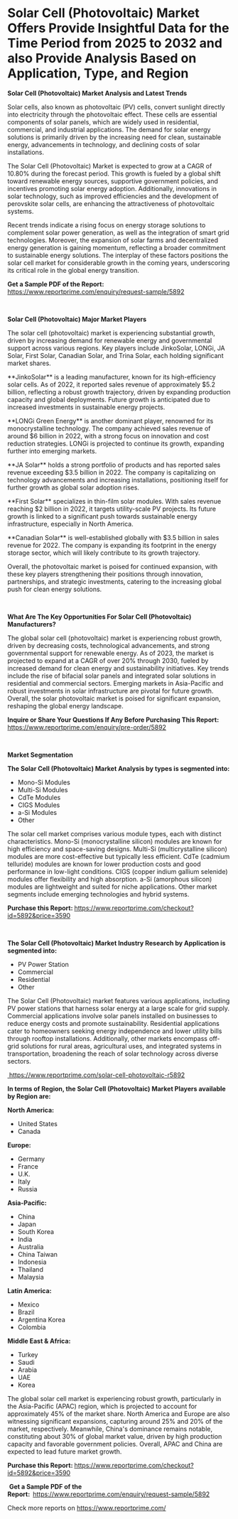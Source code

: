 <p><h1>Solar Cell (Photovoltaic) Market Offers Provide Insightful Data for the Time Period from 2025 to 2032 and also Provide Analysis Based on Application, Type, and Region</h1></p><p><strong>Solar Cell (Photovoltaic) Market Analysis and Latest Trends</strong></p>
<p><p>Solar cells, also known as photovoltaic (PV) cells, convert sunlight directly into electricity through the photovoltaic effect. These cells are essential components of solar panels, which are widely used in residential, commercial, and industrial applications. The demand for solar energy solutions is primarily driven by the increasing need for clean, sustainable energy, advancements in technology, and declining costs of solar installations.</p><p>The Solar Cell (Photovoltaic) Market is expected to grow at a CAGR of 10.80% during the forecast period. This growth is fueled by a global shift toward renewable energy sources, supportive government policies, and incentives promoting solar energy adoption. Additionally, innovations in solar technology, such as improved efficiencies and the development of perovskite solar cells, are enhancing the attractiveness of photovoltaic systems. </p><p>Recent trends indicate a rising focus on energy storage solutions to complement solar power generation, as well as the integration of smart grid technologies. Moreover, the expansion of solar farms and decentralized energy generation is gaining momentum, reflecting a broader commitment to sustainable energy solutions. The interplay of these factors positions the solar cell market for considerable growth in the coming years, underscoring its critical role in the global energy transition.</p></p>
<p><strong>Get a Sample PDF of the Report:&nbsp;</strong> <a href="https://www.reportprime.com/enquiry/request-sample/5892?utm_campaign=2720&utm_medium=2&utm_source=Github&utm_content=ia&utm_term=19032025&utm_id=solar-cell-photovoltaic">https://www.reportprime.com/enquiry/request-sample/5892</a></p>
<p>&nbsp;</p>
<p><strong>Solar Cell (Photovoltaic) Major Market Players</strong></p>
<p><p>The solar cell (photovoltaic) market is experiencing substantial growth, driven by increasing demand for renewable energy and governmental support across various regions. Key players include JinkoSolar, LONGi, JA Solar, First Solar, Canadian Solar, and Trina Solar, each holding significant market shares.</p><p>**JinkoSolar** is a leading manufacturer, known for its high-efficiency solar cells. As of 2022, it reported sales revenue of approximately $5.2 billion, reflecting a robust growth trajectory, driven by expanding production capacity and global deployments. Future growth is anticipated due to increased investments in sustainable energy projects.</p><p>**LONGi Green Energy** is another dominant player, renowned for its monocrystalline technology. The company achieved sales revenue of around $6 billion in 2022, with a strong focus on innovation and cost reduction strategies. LONGi is projected to continue its growth, expanding further into emerging markets.</p><p>**JA Solar** holds a strong portfolio of products and has reported sales revenue exceeding $3.5 billion in 2022. The company is capitalizing on technology advancements and increasing installations, positioning itself for further growth as global solar adoption rises.</p><p>**First Solar** specializes in thin-film solar modules. With sales revenue reaching $2 billion in 2022, it targets utility-scale PV projects. Its future growth is linked to a significant push towards sustainable energy infrastructure, especially in North America.</p><p>**Canadian Solar** is well-established globally with $3.5 billion in sales revenue for 2022. The company is expanding its footprint in the energy storage sector, which will likely contribute to its growth trajectory.</p><p>Overall, the photovoltaic market is poised for continued expansion, with these key players strengthening their positions through innovation, partnerships, and strategic investments, catering to the increasing global push for clean energy solutions.</p></p>
<p>&nbsp;</p>
<p><strong>What Are The Key Opportunities For Solar Cell (Photovoltaic) Manufacturers?</strong></p>
<p><p>The global solar cell (photovoltaic) market is experiencing robust growth, driven by decreasing costs, technological advancements, and strong governmental support for renewable energy. As of 2023, the market is projected to expand at a CAGR of over 20% through 2030, fueled by increased demand for clean energy and sustainability initiatives. Key trends include the rise of bifacial solar panels and integrated solar solutions in residential and commercial sectors. Emerging markets in Asia-Pacific and robust investments in solar infrastructure are pivotal for future growth. Overall, the solar photovoltaic market is poised for significant expansion, reshaping the global energy landscape.</p></p>
<p><strong>Inquire or Share Your Questions If Any Before Purchasing This Report:</strong> <a href="https://www.reportprime.com/enquiry/pre-order/5892?utm_campaign=2720&utm_medium=2&utm_source=Github&utm_content=ia&utm_term=19032025&utm_id=solar-cell-photovoltaic">https://www.reportprime.com/enquiry/pre-order/5892</a></p>
<p>&nbsp;</p>
<p><strong>Market Segmentation</strong></p>
<p><strong>The Solar Cell (Photovoltaic) Market Analysis by types is segmented into:</strong></p>
<p><ul><li>Mono-Si Modules</li><li>Multi-Si Modules</li><li>CdTe Modules</li><li>CIGS Modules</li><li>a-Si Modules</li><li>Other</li></ul></p>
<p><p>The solar cell market comprises various module types, each with distinct characteristics. Mono-Si (monocrystalline silicon) modules are known for high efficiency and space-saving designs. Multi-Si (multicrystalline silicon) modules are more cost-effective but typically less efficient. CdTe (cadmium telluride) modules are known for lower production costs and good performance in low-light conditions. CIGS (copper indium gallium selenide) modules offer flexibility and high absorption. a-Si (amorphous silicon) modules are lightweight and suited for niche applications. Other market segments include emerging technologies and hybrid systems.</p></p>
<p><strong>Purchase this Report:&nbsp;</strong><a href="https://www.reportprime.com/checkout?id=5892&price=3590&utm_campaign=2720&utm_medium=2&utm_source=Github&utm_content=ia&utm_term=19032025&utm_id=solar-cell-photovoltaic">https://www.reportprime.com/checkout?id=5892&price=3590</a></p>
<p>&nbsp;</p>
<p><strong>The Solar Cell (Photovoltaic) Market Industry Research by Application is segmented into:</strong></p>
<p><ul><li>PV Power Station</li><li>Commercial</li><li>Residential</li><li>Other</li></ul></p>
<p><p>The Solar Cell (Photovoltaic) market features various applications, including PV power stations that harness solar energy at a large scale for grid supply. Commercial applications involve solar panels installed on businesses to reduce energy costs and promote sustainability. Residential applications cater to homeowners seeking energy independence and lower utility bills through rooftop installations. Additionally, other markets encompass off-grid solutions for rural areas, agricultural uses, and integrated systems in transportation, broadening the reach of solar technology across diverse sectors.</p></p>
<p><a href="https://www.reportprime.com/solar-cell-photovoltaic-r5892?utm_campaign=2720&utm_medium=2&utm_source=Github&utm_content=ia&utm_term=19032025&utm_id=solar-cell-photovoltaic">&nbsp;https://www.reportprime.com/solar-cell-photovoltaic-r5892</a></p>
<p><strong>In terms of Region, the Solar Cell (Photovoltaic) Market Players available by Region are:</strong></p>
<p>
    <p> <strong> North America: </strong>
        <ul>
            <li>United States</li>
            <li>Canada</li>
        </ul>
        </p> 
    <p> <strong> Europe: </strong>
        <ul>
            <li>Germany</li>
            <li>France</li>
            <li>U.K.</li>
            <li>Italy</li>
            <li>Russia</li>
        </ul>
        </p> 
    <p> <strong> Asia-Pacific: </strong>
        <ul>
            <li>China</li>
            <li>Japan</li>
            <li>South Korea</li>
            <li>India</li>
            <li>Australia</li>
            <li>China Taiwan</li>
            <li>Indonesia</li>
            <li>Thailand</li>
            <li>Malaysia</li>
        </ul>
        </p> 
    <p> <strong> Latin America: </strong>
        <ul>
            <li>Mexico</li>
            <li>Brazil</li>
            <li>Argentina Korea</li>
            <li>Colombia</li>
        </ul>
        </p> 
    <p> <strong> Middle East & Africa: </strong>
        <ul>
            <li>Turkey</li>
            <li>Saudi</li>
            <li>Arabia</li>
            <li>UAE</li>
            <li>Korea</li>
        </ul>
    </p>
    </p>
<p><p>The global solar cell market is experiencing robust growth, particularly in the Asia-Pacific (APAC) region, which is projected to account for approximately 45% of the market share. North America and Europe are also witnessing significant expansions, capturing around 25% and 20% of the market, respectively. Meanwhile, China's dominance remains notable, constituting about 30% of global market value, driven by high production capacity and favorable government policies. Overall, APAC and China are expected to lead future market growth.</p></p>
<p><strong>Purchase this Report: </strong><a href="https://www.reportprime.com/checkout?id=5892&price=3590&utm_campaign=2720&utm_medium=2&utm_source=Github&utm_content=ia&utm_term=19032025&utm_id=solar-cell-photovoltaic">https://www.reportprime.com/checkout?id=5892&price=3590</a></p>
<p>&nbsp;<strong>Get a Sample PDF of the Report:&nbsp;&nbsp;</strong><a href="https://www.reportprime.com/enquiry/request-sample/5892?utm_campaign=2720&utm_medium=2&utm_source=Github&utm_content=ia&utm_term=19032025&utm_id=solar-cell-photovoltaic">https://www.reportprime.com/enquiry/request-sample/5892</a></p>
<p><strong></strong></p>
<p>Check more reports on <a href="https://www.reportprime.com/?utm_campaign=2720&utm_medium=2&utm_source=Github&utm_content=ia&utm_term=19032025&utm_id=solar-cell-photovoltaic">https://www.reportprime.com/</a></p>